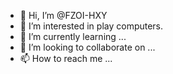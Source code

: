 - 👋 Hi, I’m @FZOI-HXY
- 👀 I’m interested in play computers.
- 🌱 I’m currently learning ...
- 💞️ I’m looking to collaborate on ...
- 📫 How to reach me ...

<!---
FZOI-HXY/FZOI-HXY is a ✨ special ✨ repository because its `README.md` (this file) appears on your GitHub profile.
You can click the Preview link to take a look at your changes.
--->
